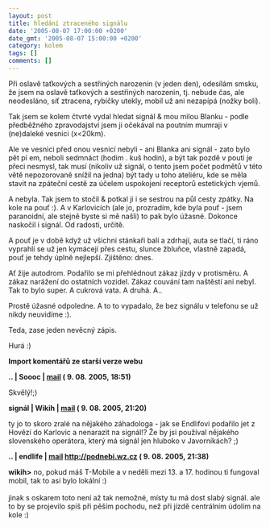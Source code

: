```yaml
---
layout: post
title: hledání ztraceného signálu
date: '2005-08-07 17:00:00 +0200'
date_gmt: '2005-08-07 15:00:00 +0200'
category: kolem
tags: []
comments: []
---
```

<p>Při oslavě taťkových a sestřiných narozenin (v jeden den), odesílám smsku,
že jsem na oslavě taťkových a sestřiných narozenin, tj. nebude čas,
ale neodesláno, síť ztracena, rybičky utekly, mobil už ani nezapípá (nožky bolí).</p>
<p>Tak jsem se kolem čtvrté vydal hledat signál &amp; mou milou Blanku - podle
předběžného zpravodajství jsem ji očekával na poutním mumraji v (ne)daleké vesnici
(x&lt;20km).</p>
<p>Ale ve vesnici před onou vesnicí nebyli - ani Blanka ani signál - zato bylo pět pí em, neboli
sedmnáct (hodim . kuš hodin), a být tak pozdě v pouti je přeci nesmysl, tak musí
(nikoliv už signál, o tento jsem počet podmětů v této větě nepozorovaně snížil na jedna)
být tady u toho ateliéru, kde se měla stavit na zpáteční cestě za účelem
uspokojení receptorů estetických vjemů.</p>
<p>A nebyla. Tak jsem to stočil &amp; potkal ji i se sestrou na půl cesty zpátky.
Na kole na pouť :). A v Karlovicích
(ale jo, prozradím, kde byla pouť - jsem paranoidní, ale stejně byste si mě našli)
to pak bylo úžasné. Dokonce naskočil i signál. Od radosti, určitě.</p>
<p>A pouť je v době když už všichni stánkaři balí a zdrhají, auta se tlačí,
ti ráno vyprahlí se už jen kymácejí přes cestu, slunce žbluňce, vlastně zapadá, pouť je tehdy
úplně nejlepší. Zjištěno: dnes.</p>
<p>Ať žije autodrom. Podařilo se mi přehlédnout zákaz jízdy v protisměru.
A zákaz narážení do ostatních vozidel. Zákaz couvání tam naštěstí ani nebyl.
Tak to bylo super. A cukrová vata. A druhá. A..</p>
<p>Prostě úžasné odpoledne. A to to vypadalo, že bez signálu v telefonu se už
nikdy neuvidíme :).</p>
<p>Teda, zase jeden nevěcný zápis.</p>
<p>Hurá :)</p>
<div class="import-komentaru">
<p><strong>Import komentářů ze starší verze webu</strong></p>
<div class="comment">
<p style="font-weight:bold"><span class="compredmet">..</span> | <span class="comname">Soooc</span> |  <a href="mailto:xsoc@post.cz">mail</a> (&nbsp;9.&nbsp;08.&nbsp;2005,&nbsp;18:51)</p>
<p>Skvělý!;) </p>
</div>
<div class="comment">
<p style="font-weight:bold"><span class="compredmet">signál</span> | <span class="comname">Wikih</span> |  <a href="mailto:ondrejmaca@centrum.cz">mail</a> (&nbsp;9.&nbsp;08.&nbsp;2005,&nbsp;21:20)</p>
<p>ty jo to skoro zralé na nějakého záhadologa - jak se Endlifovi podařilo jet z Hovězí do Karlovic a nenarazit na signál!? Že by jsi používal nějakého slovenského operátora, který má signál jen hluboko v Javorníkách? ;) </p>
</div>
<div class="comment">
<p style="font-weight:bold"><span class="compredmet">..</span> | <span class="comname">endlife</span> |  <a href="mailto:jan.martinek@post.cz">mail</a>  <a href="http://podnebi.wz.cz">http://podnebi.wz.cz</a> (&nbsp;9.&nbsp;08.&nbsp;2005,&nbsp;21:38)</p>
<p><strong>wikih&gt;</strong> no, pokud máš T-Mobile a v neděli mezi 13. a 17. hodinou ti fungoval mobil, tak to asi bylo lokální :) <br>  <br> jinak s oskarem toto není až tak nemožné, místy tu má dost slabý signál. ale to by se projevilo spíš při pěším pochodu, než při jízdě centrálním údolím na kole :) </p>
</div>
</div>

